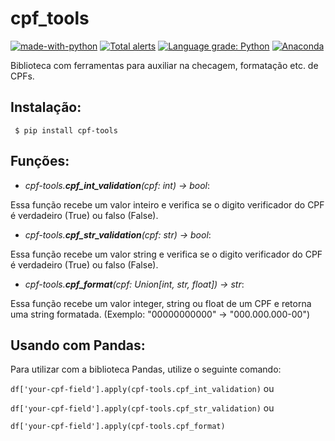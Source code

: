 # cpf_tools

[![made-with-python](https://img.shields.io/badge/Made%20with-Python-1f425f.svg?style=flat-square)](https://www.python.org/)
[![Total alerts](https://img.shields.io/lgtm/alerts/g/BrunoASNascimento/cpf_tools.svg?logo=lgtm&logoWidth=18&style=flat-square)](https://lgtm.com/projects/g/BrunoASNascimento/cpf_tools/alerts/)
[![Language grade: Python](https://img.shields.io/lgtm/grade/python/g/BrunoASNascimento/cpf_tools.svg?logo=lgtm&logoWidth=18&style=flat-square)](https://lgtm.com/projects/g/BrunoASNascimento/cpf_tools/context:python)
[![Anaconda](https://anaconda.org/brunoasnascimento/cpf-tools/badges/installer/pypi.svg?style=flat-square)](https://anaconda.org/BrunoASNascimento/cpf-tools)

Biblioteca com ferramentas para auxiliar na checagem, formatação etc. de CPFs.

## Instalação:

` $ pip install cpf-tools`

## Funções:

- _cpf-tools.**cpf_int_validation**(cpf: int) -> bool_:

Essa função recebe um valor inteiro e verifica se o digito verificador do CPF é verdadeiro (True) ou falso (False).

- _cpf-tools.**cpf_str_validation**(cpf: str) -> bool_:

Essa função recebe um valor string e verifica se o digito verificador do CPF é verdadeiro (True) ou falso (False).

- _cpf-tools.**cpf_format**(cpf: Union[int, str, float]) -> str_:

Essa função recebe um valor integer, string ou float de um CPF e retorna uma string formatada.
(Exemplo: "00000000000" -> "000.000.000-00")

## Usando com Pandas:

Para utilizar com a biblioteca Pandas, utilize o seguinte comando:

`df['your-cpf-field'].apply(cpf-tools.cpf_int_validation)` ou

`df['your-cpf-field'].apply(cpf-tools.cpf_str_validation)` ou

`df['your-cpf-field'].apply(cpf-tools.cpf_format)`

